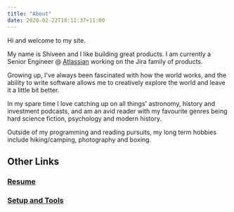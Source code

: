 ```yaml
---
title: "About"
date: 2020-02-22T18:11:37+11:00
---
```


Hi and welcome to my site. 

My name is Shiveen and I like building great products. I am currently a Senior Engineer @ [Atlassian](https://www.atlassian.com/) working on the Jira family of products. 

Growing up, I've always been fascinated with how the world works, and the ability to write software allows me to creatively explore the world and leave it a little bit better.

In my spare time I love catching up on all things' astronomy, history and investment podcasts, and am an avid reader with my favourite genres being hard science fiction, psychology and modern history.

Outside of my programming and reading pursuits, my long term hobbies include hiking/camping, photography and boxing.

## Other Links

### [Resume](/resume)

### [Setup and Tools](/uses)